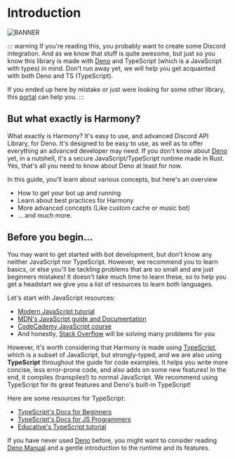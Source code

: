 # Introduction

![BANNER](https://camo.githubusercontent.com/7d1d4666f64be79ec842ddcfcaf0848c758e16da2c2e30083e5a6c61475ec994/68747470733a2f2f63646e2e646973636f72646170702e636f6d2f6174746163686d656e74732f3738333331393033333733303536343039382f3738333339393031323534373033353137362f4861726d6f6e7942616e6e65722e706e67)

::: warning
If you're reading this, you probably want to create some Discord integration. And as we know that stuff is quite awesome, but just so you know this library is made with [Deno](https://deno.land) and TypeScript (which is a JavaScript with types) in mind. Don't run away yet, we will help you get acquainted with both Deno and TS (TypeScript).

If you ended up here by mistake or just were looking for some other library, this [portal](https://discord.com/developers/docs/topics/community-resources#libraries-discord-libraries) can help you.
:::

## But what exactly is Harmony?

What exactly is Harmony? It's easy to use, and advanced Discord API Library, for Deno. It's designed to be easy to use, as well as to offer everything an advanced developer may need. If you don't know about [Deno](https://deno.land) yet, in a nutshell, it's a secure JavaScript/TypeScript runtime made in Rust. Yes, that's all you need to know about Deno at least for now.

In this guide, you'll learn about various concepts, but here's an overview
- How to get your bot up and running
- Learn about best practices for Harmony
- More advanced concepts (Like custom cache or music bot)
- ... and much more.

## Before you begin...

You may want to get started with bot development, but don't know any neither JavaScript nor TypeScript. However, we recommend you to learn basics, or else you'll be tackling problems that are so small and are just beginners mistakes! It doesn't take much time to learn these, so to help you get a headstart we give you a list of resources to learn both languages.

Let's start with JavaScript resources:

- [Modern JavaScript tutorial](https://javascript.info/)
- [MDN's JavaScript guide and Documentation](https://developer.mozilla.org/en-US/docs/Web/JavaScript)
- [CodeCademy JavaScript course](https://www.codecademy.com/learn/learn-javascript)
- And honestly, [Stack Overflow](https://stackoverflow.com) will be solving many problems for you

However, it's worth considering that Harmony is made using [TypeScript](https://www.typescriptlang.org/), which is a subset of JavaScript, but strongly-typed, and we are also using **TypeScript** throughout the guide for code examples. It helps you write more concise, less error-prone code, and also adds on some new features! In the end, it compiles (transpiles!) to normal JavaScript. We recommend using TypeScript for its great features and Deno's built-in TypeScript!

Here are some resources for TypeScript:

- [TypeScript's Docs for Beginners](https://www.typescriptlang.org/docs/handbook/typescript-from-scratch.html)
- [TypeScript's Docs for JS Programmers](https://www.typescriptlang.org/docs/handbook/typescript-in-5-minutes.html)
- [Educative's TypeScript tutorial](https://www.educative.io/blog/typescript-tutorial)

If you have never used [Deno](https://deno.land) before, you might want to consider reading [Deno Manual](https://deno.land/manual) and a gentle introduction to the runtime and its features.